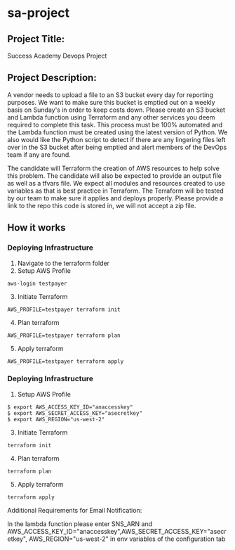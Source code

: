 # sa-project

## Project Title: 
Success Academy Devops Project

## Project Description:

A vendor needs to upload a file to an S3 bucket every day for reporting purposes.  We want to make sure this bucket is emptied out on a weekly basis on Sunday's in order to keep costs down.  Please create an S3 bucket and Lambda function using Terraform and any other services you deem required to complete this task.   This process must be 100% automated and the Lambda function must be created using the latest version of Python.  We also would like the Python script to detect if there are any lingering files left over in the S3 bucket after being emptied and alert members of the DevOps team if any are found.
 
The candidate will Terraform the creation of AWS resources to help solve this problem.  The candidate will also be expected to provide an output file as well as a tfvars file.  We expect all modules and resources created to use variables as that is best practice in Terraform.  The Terraform will be tested by our team to make sure it applies and deploys properly.  Please provide a link to the repo this code is stored in, we will not accept a zip file.
 
## How it works
### Deploying Infrastructure 

1. Navigate to the terraform folder
2. Setup AWS Profile 
```
aws-login testpayer
```
3. Initiate Terraform 
```
AWS_PROFILE=testpayer terraform init
```
4. Plan terraform 
```
AWS_PROFILE=testpayer terraform plan
```
5. Apply terraform 
```
AWS_PROFILE=testpayer terraform apply
```
### Deploying Infrastructure 

1. Setup AWS Profile 
```
$ export AWS_ACCESS_KEY_ID="anaccesskey"
$ export AWS_SECRET_ACCESS_KEY="asecretkey"
$ export AWS_REGION="us-west-2"
```
3. Initiate Terraform 
```
terraform init
```
4. Plan terraform 
```
terraform plan
```
5. Apply terraform 
```
terraform apply
```

Additional Requirements for Email Notification:

In the lambda function please enter SNS_ARN and AWS_ACCESS_KEY_ID="anaccesskey",AWS_SECRET_ACCESS_KEY="asecretkey", AWS_REGION="us-west-2" in env variables of the configuration tab